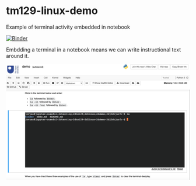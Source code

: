 # tm129-linux-demo
Example of terminal activity embedded in notebook

[![Binder](https://mybinder.org/badge_logo.svg)](https://gke.mybinder.org/v2/gh/ouseful-testing/tm129-linux-demo/master?filepath=demo.md)

Embdding a terminal in a notebook means we can write instructional text around it.

![](.images/terminal_embedded_in_notebook.png)